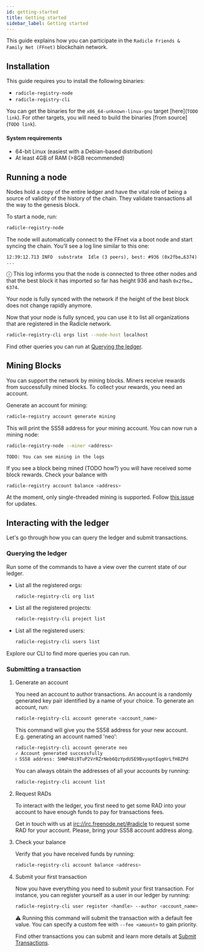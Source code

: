 ```yaml
---
id: getting-started
title: Getting started
sidebar_label: Getting started
---
```


This guide explains how you can participate in the `Radicle Friends & Family Net
(FFnet)` blockchain network.


## Installation

This guide requires you to install the following binaries:

* `radicle-registry-node`
* `radicle-registry-cli`

You can get the binaries for the `x86_64-unknown-linux-gnu` target
[here](`TODO link`). For other targets, you will need to build the binaries [from
source](`TODO link`).

#### System requirements

* 64-bit Linux (easiest with a Debian-based distribution)
* At least 4GB of RAM (>8GB recommended)

## Running a node

Nodes hold a copy of the entire ledger and have the vital role of being a source of
validity of the history of the chain. They validate transactions all the way to the
genesis block.

To start a node, run:

``` bash
radicle-registry-node
```

The node will automatically connect to the FFnet via a boot node and
start syncing the chain. You’ll see a log line similar to this one:

```
12:39:12.713 INFO  substrate  Idle (3 peers), best: #936 (0x2fbe…6374) ...
```

ⓘ This log informs you that the node is connected to three other nodes
and that the best block it has imported so far has height 936 and hash `0x2fbe…6374`.

Your node is fully synced with the network if the height of the best block does
not change rapidly anymore.

Now that your node is fully synced, you can use it to list all organizations that
are registered in the Radicle network.

```bash
radicle-registry-cli orgs list --node-host localhost
```

Find other queries you can run at [Querying the ledger](#querying-the-ledger).


## Mining Blocks

You can support the network by mining blocks. Miners receive rewards from
successfully mined blocks. To collect your rewards, you need an account.

Generate an account for mining:

```bash
radicle-registry account generate mining
```

This will print the SS58 address for your mining account.
You can now run a mining node:

```bash
radicle-registry-node --miner <address>
```

`TODO: You can see mining in the logs`

If you see a block being mined (TODO how?) you will have received some block
rewards. Check your balance with

```bash
radicle-registry account balance <address>
```

At the moment, only single-threaded mining is supported. Follow [this
issue](https://github.com/radicle-dev/radicle-registry/issues/298) for updates.


## Interacting with the ledger

Let's go through how you can query the ledger and submit transactions.

### Querying the ledger

Run some of the commands to have a view over the current state of our ledger.

- List all the registered orgs:
    ```bash
    radicle-registry-cli org list
    ```

- List all the registered projects:
    ```bash
    radicle-registry-cli project list
    ```

- List all the registered users:
    ```bash
    radicle-registry-cli users list
    ```

Explore our CLI to find more queries you can run.

### Submitting a transaction


1. Generate an account

    You need an account to author transactions.
    An account is a randomly generated key pair identified by a name of your choice.
    To generate an account, run:

    ```bash
    radicle-registry-cli account generate <account_name>
    ```

    This command will give you the SS58 address for your new account.
    E.g. generating an account named 'neo':

    ```bash
    radicle-registry-cli account generate neo
    ✓ Account generated successfully
    ℹ SS58 address: 5HWP48i9TuP2VrRZrNeb6QzYpdUSE9BvyaptEqqHrLfH8ZPd
    ```

    You can always obtain the addresses of all your accounts by running:

    ``` bash
    radicle-registry-cli account list
    ```

2. Request RADs

    To interact with the ledger, you first need to get some RAD into your account to have enough
    funds to pay for transactions fees.

    Get in touch with us at <a href="https://webchat.freenode.net/#radicle" target="_blank">irc://irc.freenode.net/#radicle</a>
    to request some RAD for your account. Please, bring your SS58 account address along.

3. Check your balance

    Verify that you have received funds by running:

    ``` bash
    radicle-registry-cli account balance <address>
    ```

4. Submit your first transaction

    Now you have everything you need to submit your first transaction.
    For instance, you can register yourself as a user in our ledger by running:

    ``` bash
    radicle-registry-cli user register <handle> --author <account_name>
    ```

    ⚠ Running this command will submit the transaction with a default fee value.
    You can specify a custom fee with `--fee <amount>` to gain priority.

    Find other transactions you can submit and learn more details at [Submit Transactions](submit-transactions).